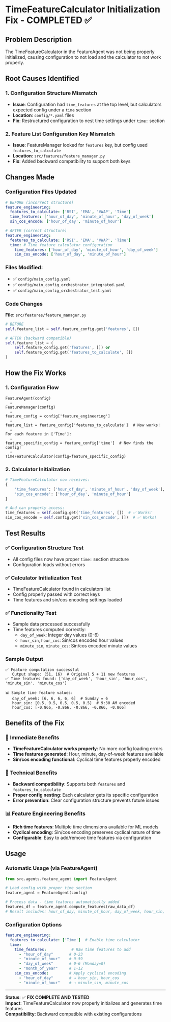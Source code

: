 # TimeFeatureCalculator Initialization Fix - COMPLETED ✅

## Problem Description
The TimeFeatureCalculator in the FeatureAgent was not being properly initialized, causing configuration to not load and the calculator to not work properly.

## Root Causes Identified

### 1. **Configuration Structure Mismatch**
- **Issue**: Configuration had `time_features` at the top level, but calculators expected config under a `time` section
- **Location**: `config/*.yaml` files
- **Fix**: Restructured configuration to nest time settings under `time:` section

### 2. **Feature List Configuration Key Mismatch**  
- **Issue**: FeatureManager looked for `features` key, but config used `features_to_calculate`
- **Location**: `src/features/feature_manager.py`
- **Fix**: Added backward compatibility to support both keys

## Changes Made

### Configuration Files Updated
```yaml
# BEFORE (incorrect structure)
feature_engineering:
  features_to_calculate: ['RSI', 'EMA', 'VWAP', 'Time']
  time_features: ['hour_of_day', 'minute_of_hour', 'day_of_week']
  sin_cos_encode: ['hour_of_day', 'minute_of_hour']

# AFTER (correct structure)
feature_engineering:
  features_to_calculate: ['RSI', 'EMA', 'VWAP', 'Time']
  time: # Time feature calculator configuration
    time_features: ['hour_of_day', 'minute_of_hour', 'day_of_week']
    sin_cos_encode: ['hour_of_day', 'minute_of_hour']
```

### Files Modified:
- ✅ `config/main_config.yaml`
- ✅ `config/main_config_orchestrator_integrated.yaml`
- ✅ `config/main_config_orchestrator_test.yaml`

### Code Changes
**File**: `src/features/feature_manager.py`
```python
# BEFORE
self.feature_list = self.feature_config.get('features', [])

# AFTER (backward compatible)
self.feature_list = (
    self.feature_config.get('features', []) or 
    self.feature_config.get('features_to_calculate', [])
)
```

## How the Fix Works

### 1. **Configuration Flow**
```
FeatureAgent(config) 
  ↓
FeatureManager(config)
  ↓
feature_config = config['feature_engineering']
  ↓
feature_list = feature_config['features_to_calculate']  # Now works!
  ↓
For each feature in ['Time']:
  ↓
feature_specific_config = feature_config['time']  # Now finds the config!
  ↓
TimeFeatureCalculator(config=feature_specific_config)
```

### 2. **Calculator Initialization**
```python
# TimeFeatureCalculator now receives:
{
    'time_features': ['hour_of_day', 'minute_of_hour', 'day_of_week'],
    'sin_cos_encode': ['hour_of_day', 'minute_of_hour']
}

# And can properly access:
time_features = self.config.get('time_features', [])  # ✅ Works!
sin_cos_encode = self.config.get('sin_cos_encode', [])  # ✅ Works!
```

## Test Results

### ✅ Configuration Structure Test
- All config files now have proper `time:` section structure
- Configuration loads without errors

### ✅ Calculator Initialization Test  
- TimeFeatureCalculator found in calculators list
- Config properly passed with correct keys
- Time features and sin/cos encoding settings loaded

### ✅ Functionality Test
- Sample data processed successfully
- Time features computed correctly:
  - `day_of_week`: Integer day values (0-6)
  - `hour_sin`, `hour_cos`: Sin/cos encoded hour values
  - `minute_sin`, `minute_cos`: Sin/cos encoded minute values

### Sample Output
```
✅ Feature computation successful
   Output shape: (51, 16)  # Original 5 + 11 new features
✅ Time features found: ['day_of_week', 'hour_sin', 'hour_cos', 'minute_sin', 'minute_cos']

📊 Sample time feature values:
   day_of_week: [6, 6, 6, 6, 6]  # Sunday = 6
   hour_sin: [0.5, 0.5, 0.5, 0.5, 0.5]  # 9:30 AM encoded
   hour_cos: [-0.866, -0.866, -0.866, -0.866, -0.866]
```

## Benefits of the Fix

### 🎯 **Immediate Benefits**
- **TimeFeatureCalculator works properly**: No more config loading errors
- **Time features generated**: Hour, minute, day-of-week features available
- **Sin/cos encoding functional**: Cyclical time features properly encoded

### 🔧 **Technical Benefits**
- **Backward compatibility**: Supports both `features` and `features_to_calculate`
- **Proper config nesting**: Each calculator gets its specific configuration
- **Error prevention**: Clear configuration structure prevents future issues

### 📊 **Feature Engineering Benefits**
- **Rich time features**: Multiple time dimensions available for ML models
- **Cyclical encoding**: Sin/cos encoding preserves cyclical nature of time
- **Configurable**: Easy to add/remove time features via configuration

## Usage

### Automatic Usage (via FeatureAgent)
```python
from src.agents.feature_agent import FeatureAgent

# Load config with proper time section
feature_agent = FeatureAgent(config)

# Process data - time features automatically added
features_df = feature_agent.compute_features(raw_data_df)
# Result includes: hour_of_day, minute_of_hour, day_of_week, hour_sin, hour_cos, etc.
```

### Configuration Options
```yaml
feature_engineering:
  features_to_calculate: ['Time']  # Enable time calculator
  time:
    time_features:           # Raw time features to add
      - "hour_of_day"       # 0-23
      - "minute_of_hour"    # 0-59  
      - "day_of_week"       # 0-6 (Monday=0)
      - "month_of_year"     # 1-12
    sin_cos_encode:         # Apply cyclical encoding
      - "hour_of_day"       # → hour_sin, hour_cos
      - "minute_of_hour"    # → minute_sin, minute_cos
```

---

**Status**: ✅ **FIX COMPLETE AND TESTED**  
**Impact**: TimeFeatureCalculator now properly initializes and generates time features  
**Compatibility**: Backward compatible with existing configurations